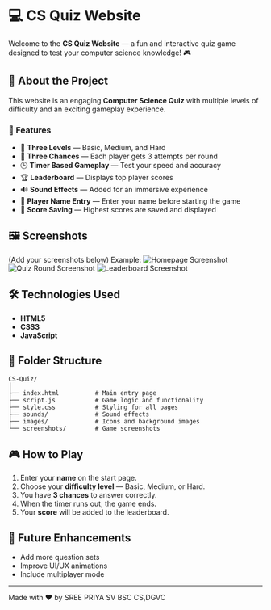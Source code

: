 # 💻 CS Quiz Website

Welcome to the **CS Quiz Website** — a fun and interactive quiz game designed to test your computer science knowledge! 🎮

## 🧠 About the Project

This website is an engaging **Computer Science Quiz** with multiple levels of difficulty and an exciting gameplay experience.

### 🚀 Features

* 🏁 **Three Levels** — Basic, Medium, and Hard
* 🎯 **Three Chances** — Each player gets 3 attempts per round
* 🕒 **Timer Based Gameplay** — Test your speed and accuracy
* 🏆 **Leaderboard** — Displays top player scores
* 🔊 **Sound Effects** — Added for an immersive experience
* 👤 **Player Name Entry** — Enter your name before starting the game
* 💾 **Score Saving** — Highest scores are saved and displayed

## 🖼️ Screenshots

(Add your screenshots below)
Example:
![Homepage Screenshot](screenshots/homepage.png)
![Quiz Round Screenshot](screenshots/quiz-round.png)
![Leaderboard Screenshot](screenshots/leaderboard.png)

## 🛠️ Technologies Used

* **HTML5**
* **CSS3**
* **JavaScript**

## 📂 Folder Structure

```
CS-Quiz/
│
├── index.html          # Main entry page
├── script.js           # Game logic and functionality
├── style.css           # Styling for all pages
├── sounds/             # Sound effects
├── images/             # Icons and background images
└── screenshots/        # Game screenshots
```

## 🎮 How to Play

1. Enter your **name** on the start page.
2. Choose your **difficulty level** — Basic, Medium, or Hard.
3. You have **3 chances** to answer correctly.
4. When the timer runs out, the game ends.
5. Your **score** will be added to the leaderboard.

## 🌟 Future Enhancements

* Add more question sets
* Improve UI/UX animations
* Include multiplayer mode

---

Made with ❤️ by SREE PRIYA SV
BSC CS,DGVC

